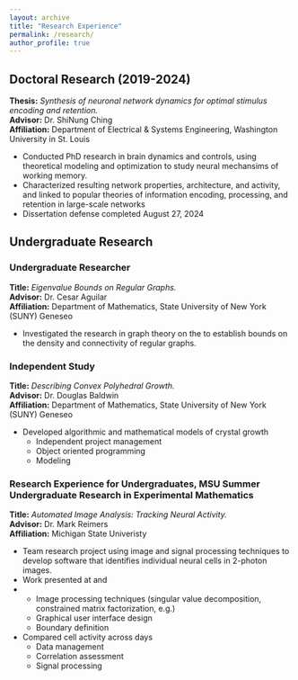 ```yaml
---
layout: archive
title: "Research Experience"
permalink: /research/
author_profile: true
---
```


## Doctoral Research **(2019-2024)**
**Thesis:** <em>Synthesis of neuronal network dynamics for optimal stimulus encoding and retention.</em> <br>
**Advisor:** Dr. ShiNung Ching <br>
**Affiliation:** Department of Electrical & Systems Engineering, Washington University in St. Louis <br>

  * Conducted PhD research in brain dynamics and controls, using theoretical modeling and optimization to study neural mechansims of working memory. 
  * Characterized resulting network properties, architecture, and activity, and linked to popular theories of information encoding, processing, and retention in large-scale networks
  * Dissertation defense completed August 27, 2024



## Undergraduate Research
### Undergraduate Researcher
**Title:** <em>Eigenvalue Bounds on Regular Graphs.</em> <br> 
**Advisor:** Dr. Cesar Aguilar <br> 
**Affiliation:** Department of Mathematics, State University of New York (SUNY) Geneseo <br>

  * Investigated the  research in graph theory on the to establish bounds on the density and connectivity of regular graphs.
  
   
### Independent Study
**Title:** <em>Describing Convex Polyhedral Growth.</em> <br> 
**Advisor:** Dr. Douglas Baldwin <br> 
**Affiliation:** Department of Mathematics, State University of New York (SUNY) Geneseo <br>

  * Developed algorithmic and mathematical models of crystal growth
    * Independent project management
    * Object oriented programming
    * Modeling



### Research Experience for Undergraduates, MSU Summer Undergraduate Research in Experimental Mathematics
**Title:** <em> Automated Image Analysis: Tracking Neural Activity.</em> <br> 
**Advisor:** Dr. Mark Reimers <br> 
**Affiliation:** Michigan State Univeristy <br>

  * Team research project using image and signal processing techniques to develop software that identifies individual neural cells in 2-photon images. 
  * Work presented at and
  * 
    * Image processing techniques (singular value decomposition, constrained matrix factorization, e.g.)
    * Graphical user interface design
    * Boundary definition
  * Compared cell activity across days
    * Data management
    * Correlation assessment
    * Signal processing

